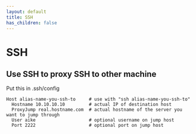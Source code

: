 ```yaml
---
layout: default
title: SSH
has_children: false
---
```


# SSH

## Use SSH to proxy SSH to other machine

Put this in .ssh/config 

```
Host alias-name-you-ssh-to     # use with "ssh alias-name-you-ssh-to"
  Hostname 10.10.10.10         # actual IP of destination host
  ProxyJump real.hostname.com  # actual hostname of the server you want to jump through
  User aike                    # optional username on jump host 
  Port 2222                    # optional port on jump host 
```
